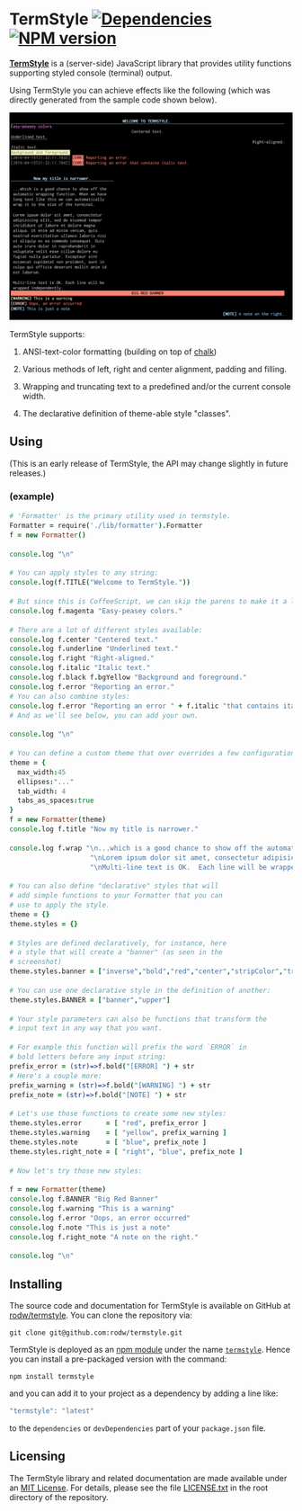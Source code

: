 # TermStyle [![Dependencies](https://david-dm.org/rodw/termstyle.svg)](https://npmjs.org/package/termstyle) [![NPM version](https://badge.fury.io/js/termstyle.svg)](http://badge.fury.io/js/termstyle)

<!-- [![Build Status](https://travis-ci.org/rodw/termstyle.svg?branch=master)](https://travis-ci.org/rodw/termstyle) -->

**[TermStyle](https://github.com/rodw/termstyle)** is a (server-side) JavaScript library that provides utility functions supporting styled console (terminal) output.

Using TermStyle you can achieve effects like the following (which was directly generated from the sample code shown below).

![](https://raw.githubusercontent.com/rodw/termstyle/master/screenshot.png)

TermStyle supports:

1. ANSI-text-color formatting (building on top of [chalk](https://github.com/sindresorhus/chalk))

2. Various methods of left, right and center alignment, padding and filling.

3. Wrapping and truncating text to a predefined and/or the current console width.

4. The declarative definition of theme-able style "classes".

## Using

(This is an early release of TermStyle, the API may change slightly in future releases.)

### (example)

```coffeescript
# 'Formatter' is the primary utility used in termstyle.
Formatter = require('./lib/formatter').Formatter
f = new Formatter()

console.log "\n"

# You can apply styles to any string:
console.log(f.TITLE("Welcome to TermStyle."))

# But since this is CoffeeScript, we can skip the parens to make it a little cleaner:
console.log f.magenta "Easy-peasey colors."

# There are a lot of different styles available:
console.log f.center "Centered text."
console.log f.underline "Underlined text."
console.log f.right "Right-aligned."
console.log f.italic "Italic text."
console.log f.black f.bgYellow "Background and foreground."
console.log f.error "Reporting an error."
# You can also combine styles:
console.log f.error "Reporting an error " + f.italic "that contains italic text."
# And as we'll see below, you can add your own.

console.log "\n"

# You can define a custom theme that over overrides a few configuration parameters.
theme = {
  max_width:45
  ellipses:"..."
  tab_width: 4
  tabs_as_spaces:true
}
f = new Formatter(theme)
console.log f.title "Now my title is narrower."

console.log f.wrap "\n...which is a good chance to show off the automatic wrapping function.  When we have long text like this we can automatically wrap it to the size of the terminal.\n" +
                    "\nLorem ipsum dolor sit amet, consectetur adipisicing elit, sed do eiusmod tempor incididunt ut labore et dolore magna aliqua. Ut enim ad minim veniam, quis nostrud exercitation ullamco laboris nisi ut aliquip ex ea commodo consequat. Duis aute irure dolor in reprehenderit in voluptate velit esse cillum dolore eu fugiat nulla pariatur. Excepteur sint occaecat cupidatat non proident, sunt in culpa qui officia deserunt mollit anim id est laborum.\n" +
                    "\nMulti-line text is OK.  Each line will be wrapped independently."

# You can also define "declarative" styles that will
# add simple functions to your Formatter that you can
# use to apply the style.
theme = {}
theme.styles = {}

# Styles are defined declaratively, for instance, here
# a style that will create a "banner" (as seen in the
# screenshot)
theme.styles.banner = ["inverse","bold","red","center","stripColor","truncate"]

# You can use one declarative style in the definition of another:
theme.styles.BANNER = ["banner","upper"]

# Your style parameters can also be functions that transform the
# input text in any way that you want.

# For example this function will prefix the word `ERROR` in
# bold letters before any input string:
prefix_error = (str)=>f.bold("[ERROR] ") + str
# Here's a couple more:
prefix_warning = (str)=>f.bold("[WARNING] ") + str
prefix_note = (str)=>f.bold("[NOTE] ") + str

# Let's use those functions to create some new styles:
theme.styles.error      = [ "red", prefix_error ]
theme.styles.warning    = [ "yellow", prefix_warning ]
theme.styles.note       = [ "blue", prefix_note ]
theme.styles.right_note = [ "right", "blue", prefix_note ]

# Now let's try those new styles:

f = new Formatter(theme)
console.log f.BANNER "Big Red Banner"
console.log f.warning "This is a warning"
console.log f.error "Oops, an error occurred"
console.log f.note "This is just a note"
console.log f.right_note "A note on the right."

console.log "\n"
```


## Installing

The source code and documentation for TermStyle is available on GitHub at [rodw/termstyle](https://github.com/rodw/termstyle).  You can clone the repository via:

```console
git clone git@github.com:rodw/termstyle.git
```

TermStyle is deployed as an [npm module](https://npmjs.org/) under the name [`termstyle`](https://npmjs.org/package/termstyle). Hence you can install a pre-packaged version with the command:

```console
npm install termstyle
```

and you can add it to your project as a dependency by adding a line like:

```javascript
"termstyle": "latest"
```

to the `dependencies` or `devDependencies` part of your `package.json` file.

## Licensing

The TermStyle library and related documentation are made available under an [MIT License](http://opensource.org/licenses/MIT).  For details, please see the file [LICENSE.txt](LICENSE.txt) in the root directory of the repository.
